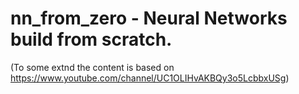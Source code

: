 # nn_from_zero - Neural Networks build from scratch.

(To some extnd the content is based on https://www.youtube.com/channel/UC1OLIHvAKBQy3o5LcbbxUSg)
